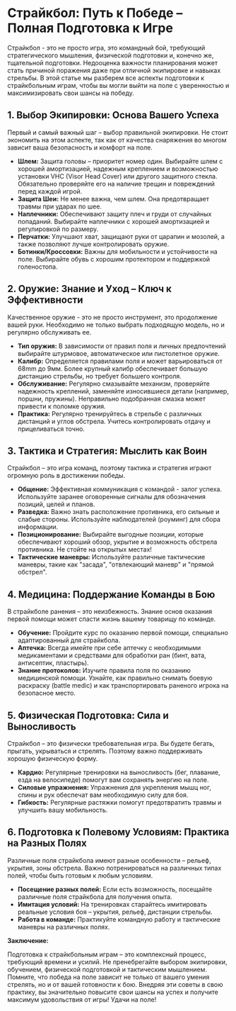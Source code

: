 # Страйкбол: Путь к Победе – Полная Подготовка к Игре

Страйкбол - это не просто игра, это командный бой, требующий стратегического мышления, физической подготовки и, конечно же, тщательной подготовки. Недооценка важности планирования может стать причиной поражения даже при отличной экипировке и навыках стрельбы. В этой статье мы разберем все аспекты подготовки к страйкбольным играм, чтобы вы могли выйти на поле с уверенностью и максимизировать свои шансы на победу.

## 1. Выбор Экипировки: Основа Вашего Успеха

Первый и самый важный шаг – выбор правильной экипировки. Не стоит экономить на этом аспекте, так как от качества снаряжения во многом зависит ваша безопасность и комфорт на поле.

*   **Шлем:**  Защита головы – приоритет номер один. Выбирайте шлем с хорошей амортизацией, надежным креплением и возможностью установки VHC (Visor Head Cover) или другого защитного стекла. Обязательно проверяйте его на наличие трещин и повреждений перед каждой игрой.
*   **Защита Шеи:**  Не менее важна, чем шлем. Она предотвращает травмы при ударах по шее.
*   **Наплечники:** Обеспечивают защиту плеч и груди от случайных попаданий. Выбирайте наплечники с хорошей амортизацией и регулировкой по размеру.
*   **Перчатки:**  Улучшают хват, защищают руки от царапин и мозолей, а также позволяют лучше контролировать оружие.
*   **Ботинки/Кроссовки:** Важны для мобильности и устойчивости на поле. Выбирайте обувь с хорошим протектором и поддержкой голеностопа.

## 2. Оружие: Знание и Уход – Ключ к Эффективности

Качественное оружие - это не просто инструмент, это продолжение вашей руки. Необходимо не только выбрать подходящую модель, но и регулярно обслуживать ее.

*   **Тип оружия:**  В зависимости от правил поля и личных предпочтений выбирайте штурмовое, автоматическое или пистолетное оружие.
*   **Калибр:**  Определяется правилами поля и может варьироваться от 68mm до 9мм. Более крупный калибр обеспечивает большую дистанцию стрельбы, но требует большего контроля.
*   **Обслуживание:** Регулярно смазывайте механизм, проверяйте надежность креплений, заменяйте износившиеся детали (например, поршни, пружины).  Неправильно подобранная смазка может привести к поломке оружия.
*   **Практика:**  Регулярно тренируйтесь в стрельбе с различных дистанций и углов обстрела. Учитесь контролировать отдачу и прицеливаться точно.

## 3. Тактика и Стратегия: Мыслить как Воин

Страйкбол – это игра команд, поэтому тактика и стратегия играют огромную роль в достижении победы.

*   **Общение:**  Эффективная коммуникация с командой - залог успеха. Используйте заранее оговоренные сигналы для обозначения позиций, целей и планов.
*   **Разведка:** Важно знать расположение противника, его сильные и слабые стороны. Используйте наблюдателей (роуминг) для сбора информации.
*   **Позиционирование:**  Выбирайте выгодные позиции, которые обеспечивают хороший обзор, укрытие и возможность обстрела противника. Не стойте на открытых местах!
*   **Тактические маневры:**  Используйте различные тактические маневры, такие как "засада", "отвлекающий маневр" и "прямой обстрел".

## 4. Медицина: Поддержание Команды в Бою

В страйкболе ранения – это неизбежность.  Знание основ оказания первой помощи может спасти жизнь вашему товарищу по команде.

*   **Обучение:** Пройдите курс по оказанию первой помощи, специально адаптированный для страйкбола.
*   **Аптечка:** Всегда имейте при себе аптечку с необходимыми медикаментами и средствами для обработки ран (бинт, вата, антисептик, пластырь).
*   **Знание протоколов:**  Изучите правила поля по оказанию медицинской помощи. Узнайте, как правильно снимать боевую раскраску (battle medic) и как транспортировать раненого игрока на безопасное место.

## 5. Физическая Подготовка: Сила и Выносливость

Страйкбол – это физически требовательная игра.  Вы будете бегать, прыгать, укрываться и стрелять. Поэтому важно поддерживать хорошую физическую форму.

*   **Кардио:** Регулярные тренировки на выносливость (бег, плавание, езда на велосипеде) помогут вам сохранять энергию на поле.
*   **Силовые упражнения:** Упражнения для укрепления мышц ног, спины и рук обеспечат вам необходимую силу для боя.
*   **Гибкость:** Регулярные растяжки помогут предотвратить травмы и улучшить вашу мобильность.

## 6.  Подготовка к Полевому Условиям: Практика на Разных Полях

Различные поля страйкбола имеют разные особенности – рельеф, укрытия, зоны обстрела. Важно потренироваться на различных типах полей, чтобы быть готовым к любым условиям.

*   **Посещение разных полей:** Если есть возможность, посещайте различные поля страйкбола для получения опыта.
*   **Имитация условий:**  На тренировках старайтесь имитировать реальные условия боя – укрытия, рельеф, дистанции стрельбы.
*   **Работа в команде:**  Практикуйте командную работу и тактические маневры на различных полях.


**Заключение:**

Подготовка к страйкбольным играм – это комплексный процесс, требующий времени и усилий. Не пренебрегайте выбором экипировки, обучением, физической подготовкой и тактическим мышлением.  Помните, что победа на поле зависит не только от вашего умения стрелять, но и от вашей готовности к бою. Внедряя эти советы в свою практику, вы значительно повысите свои шансы на успех и получите максимум удовольствия от игры! Удачи на поле!
